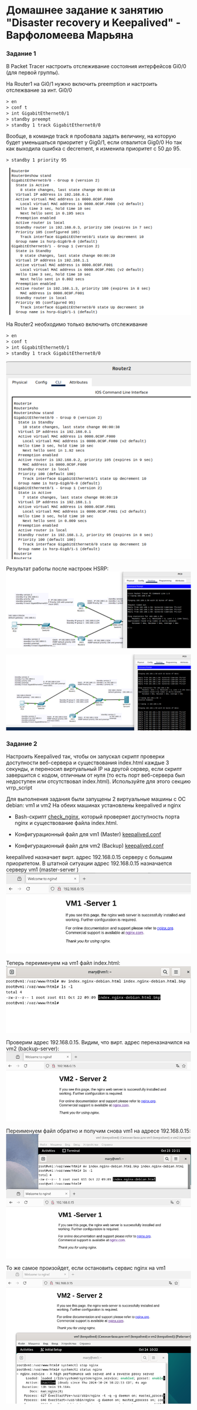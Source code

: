 # Домашнее задание к занятию "Disaster recovery и Keepalived" - Варфоломеева Марьяна

### Задание 1

В Packet Tracer настроить отслеживание состояния интерфейсов Gi0/0 (для первой группы).

На Router1 на Gi0/1 нужно включить preemption и настроить отслежвание за инт. Gi0/0

```
> en
> conf t
> int GigabitEthernet0/1
> standby preempt 
> standby 1 track GigabitEthernet0/0
```

Вообще, в команде track я пробовала задать величину, на которую будет уменьшаться приоритет у Gig0/1, если отвалится Gig0/0
Но так как выходила ошибка с decrement, я изменила приоритет c 50 до 95. 
```
> standby 1 priority 95
```
![](./img/6.png)

На Router2 необходимо только включить отслеживание
```
> en
> conf t
> int GigabitEthernet0/1
> standby 1 track GigabitEthernet0/0
```
![](./img/7.png)

Результат работы  после настроек HSRP:
![](./img/8.png)

![](./img/9.png)

### Задание 2

Настроить Keepalived так, чтобы он запускал скрипт проверки доступности веб-сервера и существования 
index.html каждые 3 секунды, и переносил виртуальный IP на другой сервер, если скрипт завершится с кодом,
отличным от нуля (то есть порт веб-сервера был недоступен или отсутствовал index.html). 
Используйте для этого секцию vrrp_script

Для выполнения задания были запущены 2 виртуальные машины с ОС debian: vm1 и vm2
На обеих машинах  установлены keepalived и nginx

 - Bash-скрипт [check_nginx](./files/check_nginx), который проверяет доступность порта nginx и 
существование файла index.html.

 - Конфигурационный файл для vm1 (Master) [keepalived.conf](./files/keepalived.conf)

 - Конфигурационный файл для vm2 (Backup) [keepalived.conf](./files/keepalived.conf.bkp)



keepalilved назначает вирт. адрес  192.168.0.15 серверу с большим приоритетом.
В штатной ситуации адрес 192.168.0.15 назначается серверу vm1 (master-server )
![](./img/1.png)

Теперь переименуем на vm1 файл index.html:
![](./img/2.png)

Проверим адрес 192.168.0.15. Видим, что вирт. адрес переназначился на vm2 (backup-server):
![](./img/3.png)

Переименуем файл обратно и получим снова vm1 на адресе 192.168.0.15:
![](./img/4.png)

То же самое произойдет, если  остановить сервис nginx на vm1
![](./img/5.png)


